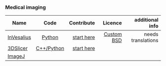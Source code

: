 ### Medical imaging
| Name | Code | Contribute | Licence | additional info |
| ------------- |:-------------:| -----:| ----:| ----:|
|    [InVesalius](https://www.cti.gov.br/en/invesalius)   | [Python](https://github.com/invesalius/invesalius3) | [start here](https://www.cti.gov.br/en/node/111) | [Custom BSD](https://github.com/Slicer/Slicer/blob/master/License.txt) | needs translations |
| [3DSlicer](https://www.slicer.org/) | [C++/Python](https://github.com/Slicer/Slicer) |  [start here](https://www.slicer.org/wiki/Help)  |
| [ImageJ]() |     |    |
